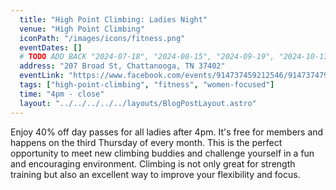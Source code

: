 ```yaml
---
  title: "High Point Climbing: Ladies Night"
  venue: "High Point Climbing"
  iconPath: "/images/icons/fitness.png"
  eventDates: []
  # TODO ADD BACK "2024-07-18", "2024-08-15", "2024-09-19", "2024-10-17", "2024-11-21"
  address: "207 Broad St, Chattanooga, TN 37402"
  eventLink: "https://www.facebook.com/events/914737459212546/914737479212544/?active_tab=about"
  tags: ["high-point-climbing", "fitness", "women-focused"]
  time: "4pm - close"
  layout: "../../../../../layouts/BlogPostLayout.astro"
---
```


Enjoy 40% off day passes for all ladies after 4pm. It's free for members and happens on the third Thursday of every month. This is the perfect opportunity to meet new climbing buddies and challenge yourself in a fun and encouraging environment. Climbing is not only great for strength training but also an excellent way to improve your flexibility and focus.